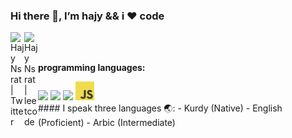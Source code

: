 ### Hi there 👋, I’m hajy && i ❤ code

<a href="https://twitter.com/hajynsrat">
  <img align="left" alt="Hajy Nsrat | Twitter" width="22px" src="https://raw.githubusercontent.com/peterthehan/peterthehan/master/assets/twitter.svg" />
</a>

<a href="https://leetcode.com/hajy_nsrat/">
  <img align="left" alt="Hajy Nsrat | leetcode" width="22px" src="https://iconape.com/wp-content/files/jf/122399/png/LeetCode_logo_white_no_text.png" />
</a>

<br/>
<br/>


**programming languages:** 

<img height="30" src="https://raw.githubusercontent.com/isocpp/logos/master/cpp_logo.png">
<img height="30" src="https://seeklogo.com/images/C/c-sharp-c-logo-02F17714BA-seeklogo.com.png">
<img height="30" src="https://upload.wikimedia.org/wikipedia/commons/thumb/c/c3/Python-logo-notext.svg/1200px-Python-logo-notext.svg.png">
<img height="30" src="https://raw.githubusercontent.com/github/explore/80688e429a7d4ef2fca1e82350fe8e3517d3494d/topics/javascript/javascript.png">
<br/>  
#### I speak three languages 🌏:
- Kurdy   (Native)
- English (Proficient)
- Arbic   (Intermediate)

<!--
**haji-nsrat/haji-nsrat** is a ✨ _special_ ✨ repository because its `README.md` (this file) appears on your GitHub profile.

Here are some ideas to get you started:

- 🔭 I’m currently working on ...
- 🌱 I’m currently learning ...
- 👯 I’m looking to collaborate on ...
- 🤔 I’m looking for help with ...
- 💬 Ask me about ...
- 📫 How to reach me: ...
- 😄 Pronouns: ...
- ⚡ Fun fact: ...
-->

